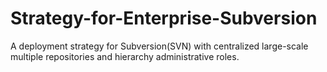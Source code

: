 # Strategy-for-Enterprise-Subversion
A deployment strategy for Subversion(SVN) with centralized large-scale multiple repositories and hierarchy administrative roles.
